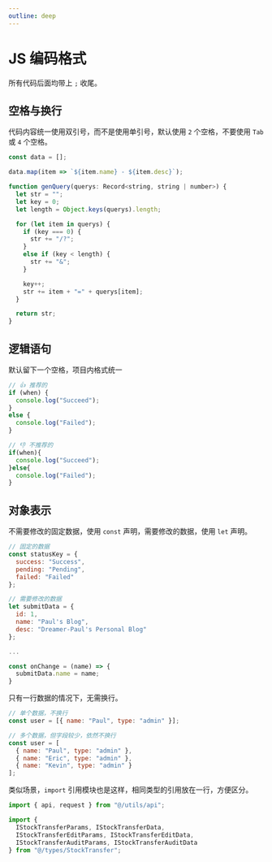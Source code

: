 ```yaml
---
outline: deep
---
```


# JS 编码格式

所有代码后面均带上 `;` 收尾。

## 空格与换行

代码内容统一使用双引号，而不是使用单引号，默认使用 `2` 个空格，不要使用 `Tab` 或 `4` 个空格。

```javascript
const data = [];

data.map(item => `${item.name} - ${item.desc}`);

function genQuery(querys: Record<string, string | number>) {
  let str = "";
  let key = 0;
  let length = Object.keys(querys).length;

  for (let item in querys) {
    if (key === 0) {
      str += "/?";
    }
    else if (key < length) {
      str += "&";
    }

    key++;
    str += item + "=" + querys[item];
  }

  return str;
}
```

## 逻辑语句

默认留下一个空格，项目内格式统一

```javascript
// 👍 推荐的
if (when) {
  console.log("Succeed");
}
else {
  console.log("Failed");
}

// 👎 不推荐的
if(when){
  console.log("Succeed");
}else{
  console.log("Failed");
}
```

## 对象表示

不需要修改的固定数据，使用 `const` 声明，需要修改的数据，使用 `let` 声明。

```javascript
// 固定的数据
const statusKey = {
  success: "Success",
  pending: "Pending",
  failed: "Failed"
};

// 需要修改的数据
let submitData = {
  id: 1,
  name: "Paul's Blog",
  desc: "Dreamer-Paul's Personal Blog"
};

...

const onChange = (name) => {
  submitData.name = name;
}
```

只有一行数据的情况下，无需换行。

```javascript
// 单个数据，不换行
const user = [{ name: "Paul", type: "admin" }];

// 多个数据，但字段较少，依然不换行
const user = [
  { name: "Paul", type: "admin" },
  { name: "Eric", type: "admin" },
  { name: "Kevin", type: "admin" }
];
```

类似场景，`import` 引用模块也是这样，相同类型的引用放在一行，方便区分。

```javascript
import { api, request } from "@/utils/api";

import {
  IStockTransferParams, IStockTransferData,
  IStockTransferEditParams, IStockTransferEditData,
  IStockTransferAuditParams, IStockTransferAuditData
} from "@/types/StockTransfer";
```
